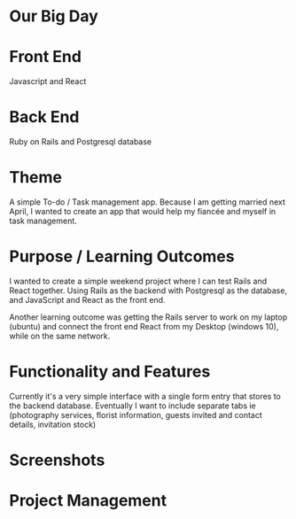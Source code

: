 # Our Big Day

# Front End

Javascript and React

# Back End

Ruby on Rails and Postgresql database

# Theme

A simple To-do / Task management app. Because I am getting married next April, I wanted to create an app that would help my fiancée and myself in task management.

# Purpose / Learning Outcomes

I wanted to create a simple weekend project where I can test Rails and React together. Using Rails as the backend with Postgresql as the database, and JavaScript and React as the front end.

Another learning outcome was getting the Rails server to work on my laptop (ubuntu) and connect the front end React from my Desktop (windows 10), while on the same network.

# Functionality and Features

Currently it's a very simple interface with a single form entry that stores to the backend database. Eventually I want to include separate tabs ie (photography services, florist information, guests invited and contact details, invitation stock)

# Screenshots

# Project Management
